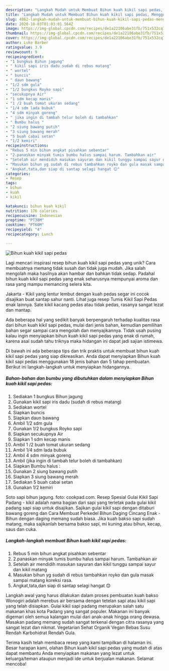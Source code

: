 ```yaml
---
description: "Langkah Mudah untuk Membuat Bihun kuah kikil sapi pedas, Menggugah Selera"
title: "Langkah Mudah untuk Membuat Bihun kuah kikil sapi pedas, Menggugah Selera"
slug: 4862-langkah-mudah-untuk-membuat-bihun-kuah-kikil-sapi-pedas-menggugah-selera
date: 2020-10-03T01:03:01.564Z
image: https://img-global.cpcdn.com/recipes/de1a22106abe31fb/751x532cq70/bihun-kuah-kikil-sapi-pedas-foto-resep-utama.jpg
thumbnail: https://img-global.cpcdn.com/recipes/de1a22106abe31fb/751x532cq70/bihun-kuah-kikil-sapi-pedas-foto-resep-utama.jpg
cover: https://img-global.cpcdn.com/recipes/de1a22106abe31fb/751x532cq70/bihun-kuah-kikil-sapi-pedas-foto-resep-utama.jpg
author: Luke Barber
ratingvalue: 3.9
reviewcount: 9
recipeingredient:
- "1 bungkus Bihun jagung"
- " kikil sapi iris dadu sudah di rebus matang"
- " wortel"
- " buncis"
- " daun bawang"
- "1/2 sdm gula"
- "1/2 bungkus Royko sapi"
- "secukupnya Air"
- "1 sdm kecap manis"
- "1 /2 buah tomat ukuran sedang"
- "1/4 sdm lada bubuk"
- "4 sdm minyak goreng"
- " jika ingin di tambah telur boleh di tambahkan"
- " Bumbu halus "
- "2 siung bawang putih"
- "3 siung bawang merah"
- "5 buah cabai setan"
- "1/2 kemiri"
recipeinstructions:
- "Rebus 5 min bihun angkat pisahkan sebentar"
- "2.panaskan minyak tumis bumbu halus sampai harum. Tambahkan air"
- "Setelah air mendidih masukan sayuran dan kikil tunggu sampai sayur dan kikil matang"
- "Masukan bihun yg sudah di rebus tambahkan royko dan gula masak sampai matang koreksi rasa."
- "Angkat,tata,dan siap di santap selagi hangat 😊"
categories:
- Resep
tags:
- bihun
- kuah
- kikil

katakunci: bihun kuah kikil 
nutrition: 176 calories
recipecuisine: Indonesian
preptime: "PT38M"
cooktime: "PT60M"
recipeyield: "4"
recipecategory: Lunch

---
```



![Bihun kuah kikil sapi pedas](https://img-global.cpcdn.com/recipes/de1a22106abe31fb/751x532cq70/bihun-kuah-kikil-sapi-pedas-foto-resep-utama.jpg)

Lagi mencari inspirasi resep bihun kuah kikil sapi pedas yang unik? Cara membuatnya memang tidak susah dan tidak juga mudah. Jika salah mengolah maka hasilnya akan hambar dan bahkan tidak sedap. Padahal bihun kuah kikil sapi pedas yang enak seharusnya mempunyai aroma dan rasa yang mampu memancing selera kita.

Jakarta - Kikil yang lentur lembut dengan kuah pedas segar ini cocok disajikan buat santap sahur nanti. Lihat juga resep Tumis Kikil Sapi Pedas enak lainnya. Sate kikil kacang pedas atau tidak pedas, rasanya sangat lezat dan mantap.

Ada beberapa hal yang sedikit banyak berpengaruh terhadap kualitas rasa dari bihun kuah kikil sapi pedas, mulai dari jenis bahan, kemudian pemilihan bahan segar sampai cara mengolah dan menyajikannya. Tidak usah pusing kalau ingin menyiapkan bihun kuah kikil sapi pedas yang enak di rumah, karena asal sudah tahu triknya maka hidangan ini dapat jadi sajian istimewa.


Di bawah ini ada beberapa tips dan trik praktis untuk membuat bihun kuah kikil sapi pedas yang siap dikreasikan. Anda dapat menyiapkan Bihun kuah kikil sapi pedas menggunakan 18 jenis bahan dan 5 tahap pembuatan. Berikut ini langkah-langkah untuk menyiapkan hidangannya.

<!--inarticleads1-->

##### Bahan-bahan dan bumbu yang dibutuhkan dalam menyiapkan Bihun kuah kikil sapi pedas:

1. Sediakan 1 bungkus Bihun jagung
1. Gunakan  kikil sapi iris dadu (sudah di rebus matang)
1. Sediakan  wortel
1. Siapkan  buncis
1. Siapkan  daun bawang
1. Ambil 1/2 sdm gula
1. Gunakan 1/2 bungkus Royko sapi
1. Siapkan secukupnya Air
1. Siapkan 1 sdm kecap manis
1. Ambil 1 /2 buah tomat ukuran sedang
1. Ambil 1/4 sdm lada bubuk
1. Ambil 4 sdm minyak goreng
1. Ambil  (jika ingin di tambah telur boleh di tambahkan)
1. Siapkan  Bumbu halus :
1. Gunakan 2 siung bawang putih
1. Siapkan 3 siung bawang merah
1. Sediakan 5 buah cabai setan
1. Gunakan 1/2 kemiri


Soto sapi bihun jagung. foto: cookpad.com. Resep Spesial Gulai Kikil Sapi Padang - kikil adalah nama bagian dari sapi yang terletak pada gulai kikil padang sapi siap untuk disajikan. Sajikan gulai kikil sapi dengan ditaburi bawang goreng dan Cara Membuat Perkedel Bihun Daging Cincang Enak - Bihun dengan daging memang sudah biasa. Jika kuah bakso sapi sudah matang, maka sajikanlah bersama bakso sapi, mi kuning atau bihun, kecap, saus dan cuka. 

<!--inarticleads2-->

##### Langkah-langkah membuat Bihun kuah kikil sapi pedas:

1. Rebus 5 min bihun angkat pisahkan sebentar
1. 2.panaskan minyak tumis bumbu halus sampai harum. Tambahkan air
1. Setelah air mendidih masukan sayuran dan kikil tunggu sampai sayur dan kikil matang
1. Masukan bihun yg sudah di rebus tambahkan royko dan gula masak sampai matang koreksi rasa.
1. Angkat,tata,dan siap di santap selagi hangat 😊


Langkah awal yang harus dilakukan dalam proses pembuatan kuah bakso Wonogiri adalah merebus air bersama dengan tetelan sapi atau kikil sapi yang telah disiapkan. Gulai kikil sapi padang merupakan salah satu makanan khas kota Padang yang sangat populer. Makanan ini banyak digemari oleh semua kalangan mulai dari anak-anak hingga orang dewasa. Masakan padang memang sudah sangat terkenal dengan citra rasanya yang sangat lezat dan nikmat. Vegetarian Sehat Organik Vegan Bebas Susu Rendah Karbohidrat Rendah Gula. 

Terima kasih telah membaca resep yang kami tampilkan di halaman ini. Besar harapan kami, olahan Bihun kuah kikil sapi pedas yang mudah di atas dapat membantu Anda menyiapkan makanan yang lezat untuk keluarga/teman ataupun menjadi ide untuk berjualan makanan. Selamat mencoba!
